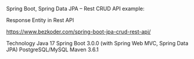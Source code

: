 Spring Boot, Spring Data JPA – Rest CRUD API example:

Response Entity in Rest API

https://www.bezkoder.com/spring-boot-jpa-crud-rest-api/

Technology
Java 17
Spring Boot 3.0.0 (with Spring Web MVC, Spring Data JPA)
PostgreSQL/MySQL
Maven 3.6.1
